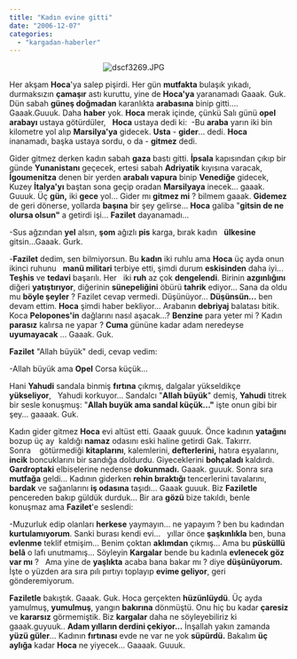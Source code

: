 ```yaml
---
title: "Kadın evine gitti"
date: "2006-12-07"
categories: 
  - "kargadan-haberler"
---
```


                                           ![dscf3269.JPG](/uploads/2006/12/dscf3269.kucukresim.JPG)  

Her akşam **Hoca**'ya salep pişirdi. Her gün **mutfakta** bulaşık yıkadı, durmaksızın **çamaşır** astı kuruttu, yine de **Hoca'ya** yaranamadı Gaaak. Guk. Dün sabah **güneş doğmadan** karanlıkta **arabasına** binip gitti.... Gaaak.Guuuk. Daha **haber** yok. **Hoca** merak içinde, çünkü Salı günü **opel arabayı** ustaya götürdüler,   **Hoca** ustaya dedi ki:  -Bu **araba** yarın iki bin kilometre yol alıp **Marsilya'ya** gidecek. **Usta** - **gider**... dedi. **Hoca** inanamadı, başka ustaya sordu, o da - **gitmez** dedi.

Gider gitmez derken kadın sabah **gaza** bastı gitti. **İpsala** kapısından çıkıp bir günde **Yunanistanı** geçecek, ertesi sabah **Adriyatik** kıyısına varacak, **İgoumenitza** denen bir yerden **arabalı vapura** binip **Venediğe** gidecek, Kuzey **İtalya'yı** baştan sona geçip oradan **Marsilyaya** inecek... gaaak. Guuuk. Üç **gün,** iki **gece** yol... Gider mı **gitmez mi** ? bilmem gaaak. **Gidemez** de geri dönerse, yollarda **başına** bir şey gelirse... **Hoca** galiba "**gitsin de ne olursa olsun"** a getirdi işi... **Fazilet** dayanamadı...

\-Sus ağzından **yel** alsın, **şom** ağızlı **pis** karga, bırak kadın   **ülkesine** gitsin...Gaaak. Gurk.

\-**Fazilet** dedim, sen bilmiyorsun. Bu **kadın** iki ruhlu ama **Hoca** üç ayda onun ikinci ruhunu   **manü militari** terbiye etti, şimdi durum **eskisinden** daha iyi... **Teşhis** ve **tedavi** başarılı. Her   iki **ruh** az çok **dengelendi**. Birinin **azgınlığını** diğeri **yatıştırıyor**, diğerinin **sünepeliğini** öbürü **tahrik** ediyor... Sana da oldu mu **böyle şeyler** ? Fazilet cevap vermedi. Düşünüyor... **Düşünsün...** ben devam ettim. **Hoca** şimdi haber bekliyor... Arabanın **debriyaj** balatası bitik. Koca **Pelopones'in** dağlarını nasıl aşacak...? **Benzine** para yeter mi ? Kadın **parasız** kalırsa ne yapar ? **Cuma** gününe kadar adam neredeyse **uyumayacak** ... Gaaak. Guk.

**Fazilet** "Allah büyük" dedi, cevap vedim:

\-Allah büyük ama **Opel** Corsa küçük...

Hani **Yahudi** sandala binmiş **fırtına** çıkmış, dalgalar yükseldikçe **yükseliyor**,   Yahudi korkuyor... Sandalcı "**Allah büyük**" demiş, **Yahudi** titrek bir sesle konuşmuş: "**Allah buyük ama sandal küçük..."** işte onun gibi bir şey... gaaaak. Guk.

Kadın gider gitmez **Hoca** evi altüst etti. Gaaak guuuk. Önce kadının **yatağını** bozup üç ay  kaldığı **namaz** odasını eski haline getirdi Gak. Takırrr. Sonra    götürmediği **kitaplarını**, kalemlerini, **defterlerini,** hatıra eşyalarını, **incik** boncuklarını bir sandığa doldurdu. Giyeceklerini **bohçaladı** kaldırdı. **Gardroptaki** elbiselerine nedense **dokunmadı.** Gaaak. guuuk. Sonra sıra **mutfağa** geldi... Kadının giderken **rehin bıraktığı** tencerlerini tavalarını, **bardak** ve sağanlarını **iş odasına** taşıdı... Gaaak guuuk. Biz **Faziletle** pencereden bakıp güldük durduk... Bir ara **gözü** bize takıldı, benle konuşmaz ama **Fazilet**'e seslendi:

\-Muzurluk edip olanları **herkese** yaymayın... ne yapayım ? ben bu kadından **kurtulamıyorum**. Sanki burası kendi evi...   yıllar önce **şaşkınlıkla** ben, buna **evlenme** teklif etmişim... Benim çoktan **aklımdan** çıkmış... Ama bu **püsküllü belâ** o lafı unutmamış... Söyleyin **Kargalar** bende bu kadınla **evlenecek göz var mı** ?   Ama yine de **yaşlıkta** acaba bana bakar mı ? diye **düşünüyorum.** İşte o yüzden ara sıra pılı pırtıyı toplayıp **evime geliyor**, geri gönderemiyorum.

**Faziletle** bakıştık. Gaaak. Guk. Hoca gerçekten **hüzünlüydü**. Üç ayda yamulmuş, **yumulmuş**, yangın **bakırına** dönmüştü. Onu hiç bu kadar **çaresiz** ve **kararsız** görmemiştik. Biz **kargalar** daha ne söyleyebiliriz ki gaaak.guyuuk.. **Adam yılların derdini çekiyor...** İnşallah yakın zamanda **yüzü güler**... Kadının **fırtınası** evde ne var ne yok **süpürdü.** Bakalım **üç aylığa** kadar **Hoca** ne yiyecek... Gaaaak. Guuuk.
